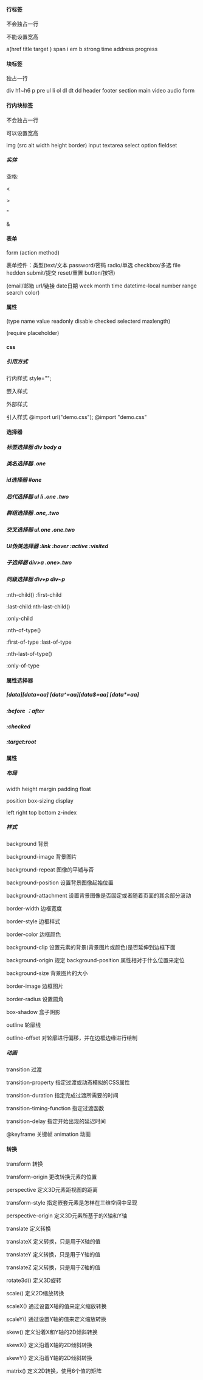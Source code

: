 #### 行标签

不会独占一行

不能设置宽高

a(href  title  target )   span 	i	em		b		strong	time      address	progress

#### 块标签

独占一行

div 	h1~h6	p	pre	ul	li	ol	dl	dt	dd	header	footer	section	main 	video 	audio	form

#### 行内块标签

不会独占一行 

可以设置宽高

img (src  alt   width   height   border)	input	textarea		select	option	fieldset

##### 实体

空格:&nbsp;

&lt;	

&gt;

&quot;

&amp;

#### 表单

form (action	method)

表单控件：类型(text/文本 	password/密码	radio/单选	checkbox/多选	file	hedden	submit/提交	reset/重置	button/按钮)

(email/邮箱	url/链接	date日期 week    month	time	datetime-local	number	   range	 search	 color)

#### 属性

 (type 	name	value	readonly   disable	checked		selecterd	maxlength)

(require 		placeholder)

#### css

##### 引用方式

行内样式  style="";

嵌入样式 <style>.one{}</style>

外部样式	<link rel='stylesheet' href=""  >

引入样式	@import 	url("demo.css");	@import  "demo.css"

#### 选择器

##### 标签选择器  	div	body	a

##### 类名选择器	.one

##### id选择器		#one

##### 后代选择器	ul 	li	.one 	.two

##### 群组选择器	.one,.two

##### 交叉选择器	ul.one	.one.two

##### UI伪类选择器  :link :hover		:active		:visited

##### 子选择器		div>a	.one>.two

##### 同级选择器 	div+p	div~p

:nth-child()	:first-child

:last-child:nth-last-child()

:only-child

:nth-of-type()

:first-of-type :last-of-type

:nth-last-of-type()

:only-of-type

#### 属性选择器

##### [data][data=aa]	[data^=aa][data$=aa]	[data*=aa]

##### :before 	：after

##### :checked

##### :target:root

#### 属性

##### 布局

width		height		margin		padding	 	 float	

position		box-sizing	display	

left		right	top		bottom		z-index

##### 样式

background  背景

background-image 背景图片

background-repeat  图像的平铺与否

background-position  设置背景图像起始位置

background-attachment 设置背景图像是否固定或者随着页面的其余部分滚动

border-width 边框宽度	

border-style 边框样式

border-color 边框颜色		

background-clip 设置元素的背景(背景图片或颜色)是否延伸到边框下面

background-origin  规定 background-position 属性相对于什么位置来定位

background-size 背景图片的大小	

border-image  边框图片

border-radius 设置圆角	

box-shadow 盒子阴影

outline 轮廓线

outline-offset 对轮廓进行偏移，并在边框边缘进行绘制

##### 动画

transition 过渡	

transition-property  指定过渡或动态模拟的CSS属性

transition-duration  指定完成过渡所需要的时间

transition-timing-function  指定过渡函数 

transition-delay 指定开始出现的延迟时间

@keyframe 关键帧	animation 动画

#### 转换

transform 转换	

transform-origin 更改转换元素的位置	

perspective 定义3D元素距视图的距离

transform-style 指定嵌套元素是怎样在三维空间中呈现

perspective-origin 定义3D元素所基于的X轴和Y轴

translate  定义转换	

translateX 定义转换，只是用于X轴的值	

translateY 定义转换，只是用于Y轴的值	

translateZ 定义转换，只是用于Z轴的值	

rotate3d() 定义3D旋转

scale()  定义2D缩放转换

scaleX()	通过设置X轴的值来定义缩放转换

scaleY()	通过设置Y轴的值来定义缩放转换

skew()	定义沿着X和Y轴的2D倾斜转换

skewX()	定义沿着X轴的2D倾斜转换

skewY()	定义沿着Y轴的2D倾斜转换

matrix()   定义2D转换，使用6个值的矩阵